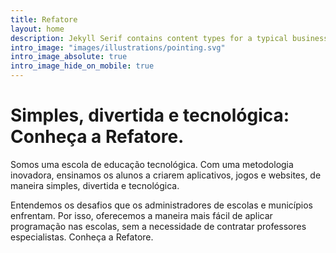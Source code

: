 ```yaml
---
title: Refatore
layout: home
description: Jekyll Serif contains content types for a typical business website. The theme is fully responsive, blazing fast and artfully illustrated.
intro_image: "images/illustrations/pointing.svg"
intro_image_absolute: true
intro_image_hide_on_mobile: true
---
```


# Simples, divertida e tecnológica: Conheça a Refatore.

Somos uma escola de educação tecnológica. Com uma metodologia inovadora, ensinamos os alunos a criarem aplicativos, jogos e websites, de maneira simples, divertida e tecnológica.

Entendemos os desafios que os administradores de escolas e municípios enfrentam. Por isso, oferecemos a maneira mais fácil de aplicar programação nas escolas, sem a necessidade de contratar professores especialistas. Conheça a Refatore.
